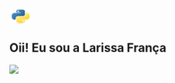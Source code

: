 <div style="display: inline_block"><br>
  
  <img align="center" alt="Lari-Python" height="30" width="40" src="https://raw.githubusercontent.com/devicons/devicon/master/icons/python/python-original.svg">
          
</div>

  ## Oii! Eu sou a Larissa França


<div> 
  <a href="https://www.linkedin.com/in/larissafran%C3%A7a/" target="_blank"><img src="https://img.shields.io/badge/-LinkedIn-%230077B5?style=for-the-badge&logo=linkedin&logoColor=white" target="_blank"></a> 
  
</div>

